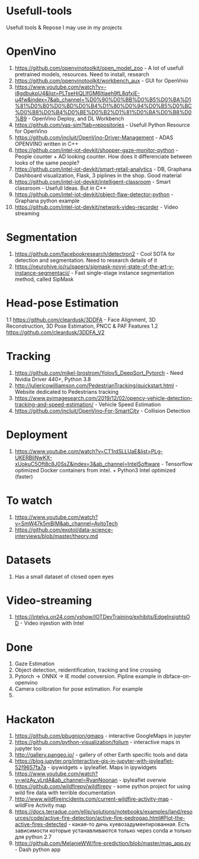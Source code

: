 # Usefull-tools
Usefull tools &amp; Repose I may use in my projects

# OpenVino
1. https://github.com/openvinotoolkit/open_model_zoo - A lot of usefull pretrained models, resources. Need to install, research
2. https://github.com/openvinotoolkit/workbench_aux - GUI for OpenVnio
3. https://www.youtube.com/watch?v=-i8gdbukpU4&list=PLTseHiQLIfGM6ltiaeh9fL8qfxiE-u4fw&index=7&ab_channel=%D0%90%D0%BB%D0%B5%D0%BA%D1%81%D0%B0%D0%BD%D0%B4%D1%80%D0%94%D0%B5%D0%BC%D0%B8%D0%B4%D0%BE%D0%B2%D1%81%D0%BA%D0%B8%D0%B9 - OpenVino Deploy, and DL Workbench
4. https://github.com/yas-sim?tab=repositories - Usefull Python Resource for OpenVino
5. https://github.com/incluit/OpenVino-Driver-Management - ADAS OPENVINO written in C++
6. https://github.com/intel-iot-devkit/shopper-gaze-monitor-python - People counter + AD looking counter. How does it differenciate between looks of the same people?
7. https://github.com/intel-iot-devkit/smart-retail-analytics - DB, Graphana Dashboard visualization, Flask, 3 piplines in the shop. Good material
8. https://github.com/intel-iot-devkit/intelligent-classroom - Smart classroom - Usefull Ideas. But in C++
9. https://github.com/intel-iot-devkit/object-flaw-detector-python - Graphana python example 
10. https://github.com/intel-iot-devkit/network-video-recorder - Video streaming

# Segmentation
1. https://github.com/facebookresearch/detectron2 - Cool SOTA for detection and segmentation. Need to research details of it
2. https://neurohive.io/ru/papers/sipmask-novyj-state-of-the-art-v-instance-segmentacii/ - Fast single-stage instance segmentation method, called SipMask


# Head-pose Estimation
1.1 https://github.com/cleardusk/3DDFA - Face Alignment, 3D Reconstruction,  3D Pose Estimation, PNCC & PAF Features
1.2 https://github.com/cleardusk/3DDFA_V2


# Tracking 
1. https://github.com/mikel-brostrom/Yolov5_DeepSort_Pytorch - Need Nvidia Driver 440+, Python 3.8
2. http://juliericowilliamson.com/PedestrianTracking/quickstart.html - Website dedicated to Pedestrians tracking
3. https://www.pyimagesearch.com/2019/12/02/opencv-vehicle-detection-tracking-and-speed-estimation/ - Vehicle Speed Estimation
4. https://github.com/incluit/OpenVino-For-SmartCity - Collision Detection

# Deployment
1. https://www.youtube.com/watch?v=CT1rdSLLUaE&list=PLg-UKERBljNwKX-xUokuC5Oft8c8J0SsZ&index=3&ab_channel=IntelSoftware - Tensorflow optimized Docker containers from intel. + Python3 Intel optimized (faster)

# To watch 
1. https://www.youtube.com/watch?v=SmW47k5mBiM&ab_channel=AvitoTech
2. https://github.com/exotol/data-science-interviews/blob/master/theory.md


# Datasets
1. Has a small dataset of closed open eyes 

# Video-streaming
1. https://intelvs.on24.com/vshow/IOTDevTraining/exhibits/EdgeInsightsOD - Video injestion with Intel

# Done
1. Gaze Estimation
2. Object detection, reidentification, tracking and line crossing
3. Pytorch -> ONNX -> IE model conversion. Pipline example in dbface-on-openvino
4. Camera colibration for pose estimation. For example
5. 



# Hackaton
1. https://github.com/pbugnion/gmaps - interactive GoogleMaps in jupyter
2. https://github.com/python-visualization/folium - interactive maps in jupyter too
3. http://gallery.pangeo.io/ - gallery of other Earth specific tools and data
4. https://blog.jupyter.org/interactive-gis-in-jupyter-with-ipyleaflet-52f9657fa7a - ipywidgets + ipyleaflet. Maps in ipywidgets
5. https://www.youtube.com/watch?v=wjzAy_yLrdA&ab_channel=RyanNoonan - ipyleaflet overwie
6. https://github.com/wildfirepy/wildfirepy - some python project for using wild fire data with terrible documentation
7. http://www.wildfireincidents.com/current-wildfire-activity-map - wildFire Activity map
8. https://docs.terradue.com/ellip/solutions/notebooks/examples/land/resources/code/active-fire-detection/active-fire-pedrogao.html#Plot-the-active-fires-detected - какая-то дичь хуевозадументированная. Есть зависимости которые устанавливаются только через conda и только для python 2.7
9. https://github.com/MelanieWW/fire-prediction/blob/master/map_app.py - Dash python app


